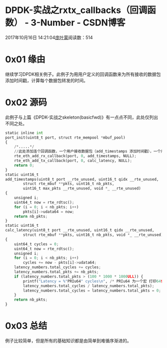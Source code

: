 
# DPDK-实战之rxtx_callbacks（回调函数） - 3-Number - CSDN博客


2017年10月16日 14:21:04[庞叶蒙](https://me.csdn.net/pangyemeng)阅读数：514


# 0x01 缘由
继续学习DPDK相关例子。此例子为用用户定义的回调函数来为所有接收的数据包添加时间戳，计算每个数据包转发的时间。
# 0x02 源码
此例子与上篇《DPDK-实战之skeleton(basicfwd)》有一点点不同，此处仅列出不同之处。
```python
static inline int
port_init(uint8_t port, struct rte_mempool *mbuf_pool)
{
    /*.....*/
    //此处添加连个回调函数，一个用户接收数据包（add_timestamps 添加时间戳），一个用于发送数据包（calc_latency 计算延迟）
    rte_eth_add_rx_callback(port, 0, add_timestamps, NULL);
    rte_eth_add_tx_callback(port, 0, calc_latency, NULL);
    return 0;
}
static uint16_t
add_timestamps(uint8_t port __rte_unused, uint16_t qidx __rte_unused,
        struct rte_mbuf **pkts, uint16_t nb_pkts,
        uint16_t max_pkts __rte_unused, void *_ __rte_unused)
{
    unsigned i;
    uint64_t now = rte_rdtsc();
    for (i = 0; i < nb_pkts; i++)
        pkts[i]->udata64 = now;
    return nb_pkts;
}
static uint16_t
calc_latency(uint8_t port __rte_unused, uint16_t qidx __rte_unused,
        struct rte_mbuf **pkts, uint16_t nb_pkts, void *_ __rte_unused)
{
    uint64_t cycles = 0;
    uint64_t now = rte_rdtsc();
    unsigned i;
    for (i = 0; i < nb_pkts; i++)
        cycles += now - pkts[i]->udata64;
    latency_numbers.total_cycles += cycles;
    latency_numbers.total_pkts += nb_pkts;
    if (latency_numbers.total_pkts > (100 * 1000 * 1000ULL)) {
        printf("Latency = %"PRIu64" cycles\n", /* PRIu64 为一个宏 打印64位整形值*/
        latency_numbers.total_cycles / latency_numbers.total_pkts);
        latency_numbers.total_cycles = latency_numbers.total_pkts = 0;
    }
    return nb_pkts;
}
```

# 0x03 总结
例子比较简单，但是所有的基础知识都是由简单到难循序渐进的。

